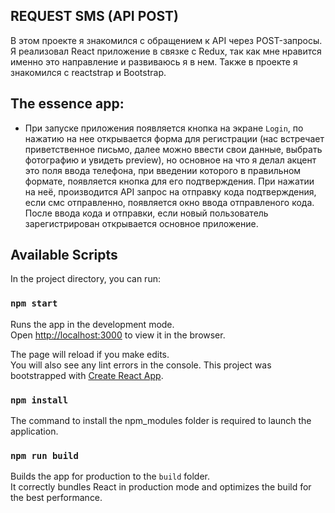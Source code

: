 ## REQUEST SMS (API POST)
В этом проекте я знакомился с обращением к API через POST-запросы.
Я реализовал React приложение в связке с Redux, так как мне нравится именно это направление и развиваюсь я в нем.
Также в проекте я знакомился с reactstrap и Bootstrap.
## The essence app:
* При запуске приложения появляется кнопка на экране `Login`, по нажатию на нее открывается форма для регистрации (нас встречает приветственное письмо, далее можно ввести свои данные, выбрать фотографию и увидеть preview), но основное на что я делал акцент это поля ввода телефона, при введении которого в правильном формате, появляется кнопка для его подтверждения. 
При нажатии на неё, производится API запрос на отправку кода подтверждения, если смс отправленно, появляется окно ввода отправленого кода.
После ввода кода и отправки, если новый пользователь зарегистрирован открывается основное приложение.

## Available Scripts

In the project directory, you can run:

### `npm start`

Runs the app in the development mode.<br />
Open [http://localhost:3000](http://localhost:3000) to view it in the browser.

The page will reload if you make edits.<br />
You will also see any lint errors in the console.
This project was bootstrapped with [Create React App](https://github.com/facebook/create-react-app).


### `npm install`

The command to install the npm_modules folder is required to launch the application.

### `npm run build`

Builds the app for production to the `build` folder.<br />
It correctly bundles React in production mode and optimizes the build for the best performance.